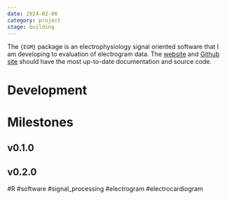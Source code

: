 ```yaml
---
date: 2024-02-06
category: project
stage: building
---
```


The `{EGM}` package is an electrophysiology signal oriented software that I am developing to evaluation of electrogram data.
The [website](https://shah-in-boots.github.io/EGM) and [Github site](https://github.com/shah-in-boots/EGM) should have the most up-to-date documentation and source code.

# Development



# Milestones

## v0.1.0

## v0.2.0


#R 
#software 
#signal_processing 
#electrogram 
#electrocardiogram
